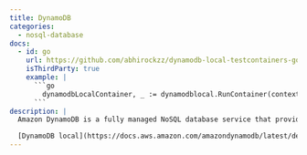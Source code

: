 ```yaml
---
title: DynamoDB
categories:
  - nosql-database
docs:
  - id: go
    url: https://github.com/abhirockzz/dynamodb-local-testcontainers-go
    isThirdParty: true
    example: |
      ```go
        dynamodbLocalContainer, _ := dynamodblocal.RunContainer(context.Background())
      ```
description: |
  Amazon DynamoDB is a fully managed NoSQL database service that provides fast and predictable performance with seamless scalability. 

  [DynamoDB local](https://docs.aws.amazon.com/amazondynamodb/latest/developerguide/DynamoDBLocal.html) is the downloadable version of Amazon DynamoDB that can be used to develop and test applications without accessing the DynamoDB web service. You can [run DynamoDB locally on your computer](https://docs.aws.amazon.com/amazondynamodb/latest/developerguide/DynamoDBLocal.DownloadingAndRunning.html) in multiple ways, including a Docker container.
---
```

